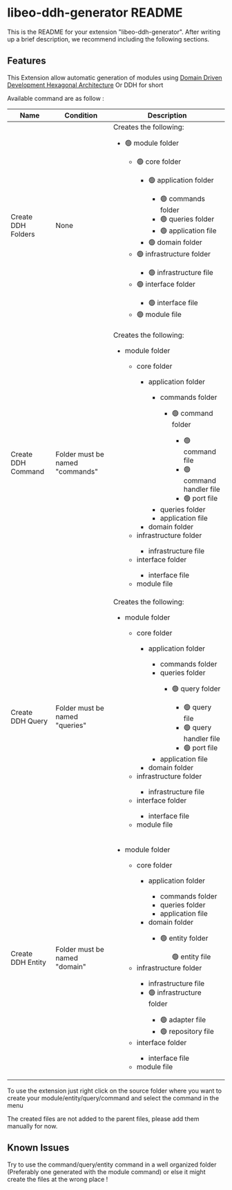 # libeo-ddh-generator README

This is the README for your extension "libeo-ddh-generator". After writing up a brief description, we recommend including the following sections.

## Features

This Extension allow automatic generation of modules using [Domain Driven Development Hexagonal Architecture](https://github.com/Sairyss/domain-driven-hexagon) Or DDH for short

Available command are as follow : 

| Name               | Condition                       | Description                                                                                                                                                                                                                                                                                                                                                                                                                                                                                                                                                                         |
|--------------------|---------------------------------|-------------------------------------------------------------------------------------------------------------------------------------------------------------------------------------------------------------------------------------------------------------------------------------------------------------------------------------------------------------------------------------------------------------------------------------------------------------------------------------------------------------------------------------------------------------------------------------|
| Create DDH Folders | None                            | Creates the following:  <ul> <li> 🟢 module folder</li> <ul> <li> 🟢 core folder</li> <ul> <li> 🟢 application folder</li> <ul> <li> 🟢 commands folder</li><li> 🟢 queries folder</li><li> 🟢 application file</li> </ul> <li> 🟢 domain folder</li> </ul> <li> 🟢 infrastructure folder</li> <ul><li> 🟢 infrastructure file</li></ul> <li> 🟢 interface folder</li> <ul><li> 🟢 interface file</li></ul><li> 🟢 module file</li> </ul> </ul>                                                                                                                                                                 |
| Create DDH Command | Folder must be named "commands" | Creates the following:  <ul> <li>module folder</li> <ul> <li>core folder</li> <ul> <li>application folder</li> <ul> <li>commands folder</li> <ul> <li> 🟢 command folder</li> <ul><li> 🟢 command file</li><li> 🟢 command handler file</li><li> 🟢 port file</li></li></ul> </ul> <li>queries folder</li> <li>application file</li> </ul> <li>domain folder</li> </ul> <li>infrastructure folder</li> <ul><li>infrastructure file</li></ul> <li>interface folder</li> <ul><li>interface file</li></ul><li>module file</li> </ul> </ul>                                         |
| Create DDH Query   | Folder must be named "queries"  | Creates the following:  <ul> <li>module folder</li> <ul> <li>core folder</li> <ul> <li>application folder</li> <ul> <li>commands folder</li> <li>queries folder</li> <ul> <li> 🟢 query folder</li> <ul><li> 🟢 query file</li><li> 🟢 query handler file</li><li> 🟢 port file</li></li></ul> </ul> <li>application file</li> </ul> <li>domain folder</li> </ul> <li>infrastructure folder</li> <ul><li>infrastructure file</li></ul> <li>interface folder</li> <ul><li>interface file</li></ul><li>module file</li> </ul> </ul>                                               |
| Create DDH Entity  | Folder must be named "domain"   | <ul> <li>module folder</li> <ul> <li>core folder</li> <ul> <li>application folder</li> <ul> <li>commands folder</li> <li>queries folder</li> <li>application file</li> </ul> <li>domain folder</li> <ul> <li> 🟢 entity folder</li> <ul> 🟢 entity file</ul> </ul> </ul> <li>infrastructure folder</li> <ul><li>infrastructure file</li> <li> 🟢 infrastructure folder</li> <ul><li> 🟢 adapter file</li><li> 🟢 repository file</li></ul> </ul> <li>interface folder</li> <ul><li>interface file</li></ul><li>module file</li> </ul> </ul> |


To use the extension just right click on the source folder where you want to create your module/entity/query/command and select the command in the menu

The created files are not added to the parent files, please add them manually for now.
## Known Issues

Try to use the command/query/entity command in a well organized folder (Preferably one generated with the module command) or else it might create the files at the wrong place ! 
